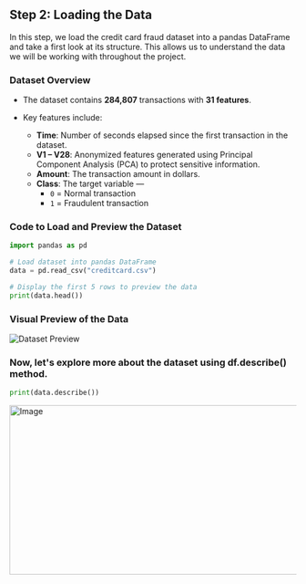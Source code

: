 
## Step 2: Loading the Data

In this step, we load the credit card fraud dataset into a pandas DataFrame and take a first look at its structure. This allows us to understand the data we will be working with throughout the project.

### Dataset Overview

- The dataset contains **284,807** transactions with **31 features**.
- Key features include:

  - **Time**: Number of seconds elapsed since the first transaction in the dataset.
  - **V1 – V28**: Anonymized features generated using Principal Component Analysis (PCA) to protect sensitive information.
  - **Amount**: The transaction amount in dollars.
  - **Class**: The target variable —  
    - `0` = Normal transaction  
    - `1` = Fraudulent transaction

### Code to Load and Preview the Dataset

```python
import pandas as pd

# Load dataset into pandas DataFrame
data = pd.read_csv("creditcard.csv")

# Display the first 5 rows to preview the data
print(data.head())
````

### Visual Preview of the Data

![Dataset Preview](https://github.com/user-attachments/assets/7e46dd11-5f6b-4912-931e-b3097d23ba0c)

### Now, let's explore more about the dataset using df.describe() method.
```python
print(data.describe())
````
<img width="1000" height="297" alt="Image" src="https://github.com/user-attachments/assets/39aec91b-3c6f-4727-8acc-54d9e40122f3" />

